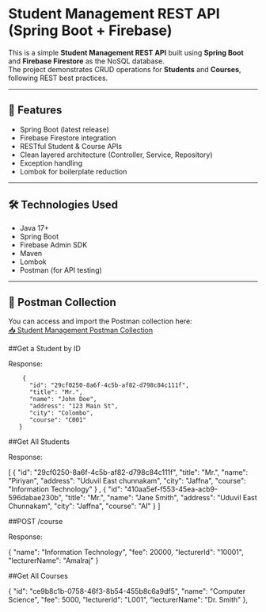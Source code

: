 # Student Management REST API (Spring Boot + Firebase)

This is a simple **Student Management REST API** built using **Spring Boot** and **Firebase Firestore** as the NoSQL database.  
The project demonstrates CRUD operations for **Students** and **Courses**, following REST best practices.

---

## 🚀 Features
- Spring Boot (latest release)
- Firebase Firestore integration
- RESTful Student & Course APIs
- Clean layered architecture (Controller, Service, Repository)
- Exception handling
- Lombok for boilerplate reduction


---

## 🛠️ Technologies Used
- Java 17+
- Spring Boot
- Firebase Admin SDK
- Maven
- Lombok
- Postman (for API testing)

---

## 🧪 Postman Collection

You can access and import the Postman collection here:  
[📥 Student Management Postman Collection](https://web.postman.co/workspace/Personal-Workspace~b4c7f084-5775-4963-ab50-55b06b0a0bf4/collection/42818958-e5529fd4-c445-4252-aa65-b25c178e32f6?action=share&source=copy-link&creator=42818958)



##Get a Student by ID


Response:

        {
          "id": "29cf0250-8a6f-4c5b-af82-d798c84c111f",
          "title": "Mr.",
          "name": "John Doe",
          "address": "123 Main St",
          "city": "Colombo",
          "course": "C001"
       }

##Get All Students

Response:

[
  {
    "id": "29cf0250-8a6f-4c5b-af82-d798c84c111f",
    "title": "Mr.",
    "name": "Piriyan",
    "address": "Uduvil East chunnakam",
    "city": "Jaffna",
    "course": "Information Technology"
  }
 ,
 {
    "id": "410aa5ef-f553-45ea-acb9-596dabae230b",
    "title": "Mr.",
    "name": "Jane Smith",
    "address": "Uduvil East Chunnakam",
    "city": "Jaffna",
    "course": "AI"
  }
]

  
##POST /course

Response:


{
  "name": "Information Technology",
  "fee": 20000,
  "lecturerId": "10001",
  "lecturerName": "Amalraj"
}

##Get All Courses


  {
    "id": "ce9b8c1b-0758-46f3-8b54-455b8c6a9df5",
    "name": "Computer Science",
    "fee": 5000,
    "lecturerId": "L001",
    "lecturerName": "Dr. Smith"
  },




       




